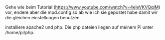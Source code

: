 Gehe wie beim Tutorial (https://www.youtube.com/watch?v=4eleVKVQqiM) vor, endere aber die mpd.config so ab wie ich sie gepostet 
habe damit wir die gleichen einstellungen benutzen. 

installiere apache2 und php. Die php dateien liegen auf meinem Pi unter /home/pi/php.
